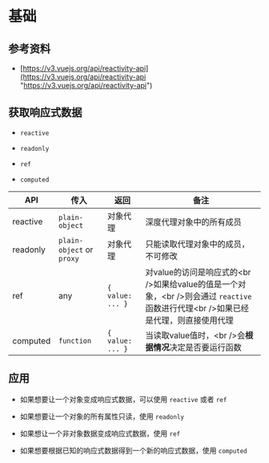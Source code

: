 # 基础

## 参考资料

+ [https://v3.vuejs.org/api/reactivity-api](https://v3.vuejs.org/api/reactivity-api "https://v3.vuejs.org/api/reactivity-api")

## 获取响应式数据

+ `reactive`

+ `readonly`

+ `ref`

+ `computed`

| API      | 传入                      | 返回             | 备注                                                                                                                                  |
| -------- | ------------------------- | ---------------- | ------------------------------------------------------------------------------------------------------------------------------------- |
| reactive | `plain-object`            | 对象代理         | 深度代理对象中的所有成员                                                                                                              |
| readonly | `plain-object` or `proxy` | 对象代理         | 只能读取代理对象中的成员，不可修改                                                                                                    |
| ref      | any                       | `{ value: ... }` | 对value的访问是响应式的\<br />如果给value的值是一个对象，\<br />则会通过 `reactive` 函数进行代理\<br />如果已经是代理，则直接使用代理 |
| computed | `function`                | `{ value: ... }` | 当读取value值时，\<br />会**根据情况**决定是否要运行函数                                                                              |

## 应用

+ 如果想要让一个对象变成响应式数据，可以使用 `reactive` 或者 `ref`

+ 如果想要让一个对象的所有属性只读，使用 `readonly`

+ 如果想让一个非对象数据变成响应式数据，使用 `ref`

+ 如果想要根据已知的响应式数据得到一个新的响应式数据，使用 `computed`
